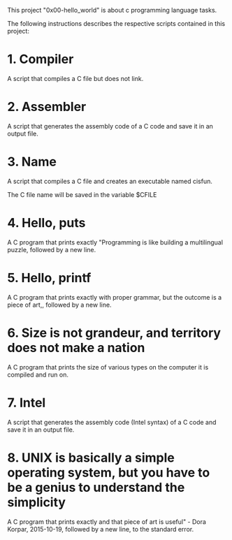 This project "0x00-hello_world" is about c programming language tasks. 

The following instructions describes the respective scripts contained in this project:

# 1. Compiler
A script that compiles a C file but does not link.

# 2. Assembler
A script that generates the assembly code of a C code and save it in an output file.

# 3. Name
A script that compiles a C file and creates an executable named cisfun.

The C file name will be saved in the variable $CFILE

# 4. Hello, puts
A C program that prints exactly "Programming is like building a multilingual puzzle, followed by a new line.

# 5. Hello, printf
A C program that prints exactly with proper grammar, but the outcome is a piece of art,, followed by a new line.

# 6. Size is not grandeur, and territory does not make a nation

A C program that prints the size of various types on the computer it is compiled and run on.

# 7. Intel
A script that generates the assembly code (Intel syntax) of a C code and save it in an output file.

# 8. UNIX is basically a simple operating system, but you have to be a genius to understand the simplicity

A C program that prints exactly and that piece of art is useful" - Dora Korpar, 2015-10-19, followed by a new line, to the standard error.
